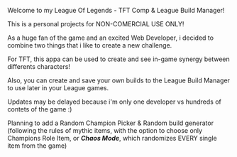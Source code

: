 Welcome to my League Of Legends - TFT Comp &amp; League Build Manager! 

This is a personal projects for NON-COMERCIAL USE ONLY! 

As a huge fan of the game and an excited Web Developer, i decided to combine two things that i like to create a new challenge. 

For TFT, this appa can be used to create and see in-game synergy between differents characters!

Also, you can create and save your own builds to the League Build Manager to use later in your League games.

Updates may be delayed because i'm only one developer vs hundreds of contets of the game :)

Planning to add a Random Champion Picker & Random build generator (following the rules of mythic items, with the option to choose only Champions Role Item, or ***Chaos Mode***, which randomizes EVERY single item from the game)
